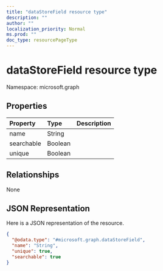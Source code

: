 ```yaml
---
title: "dataStoreField resource type"
description: ""
author: ""
localization_priority: Normal
ms.prod: ""
doc_type: resourcePageType
---
```


# dataStoreField resource type


Namespace: microsoft.graph



## Properties
|Property|Type|Description|
|:---|:---|:---|
|name|String||
|searchable|Boolean||
|unique|Boolean||

## Relationships
None

## JSON Representation
Here is a JSON representation of the resource.
<!-- {
  "blockType": "resource",
  "@odata.type": "microsoft.graph.dataStoreField"
}
-->
``` json
{
  "@odata.type": "#microsoft.graph.dataStoreField",
  "name": "String",
  "unique": true,
  "searchable": true
}
```

